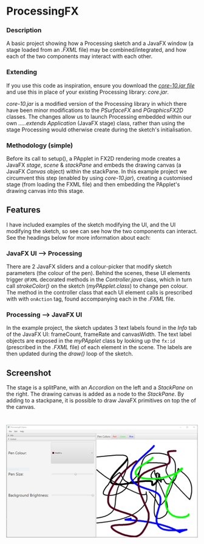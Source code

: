 # ProcessingFX
### Description
A basic project showing how a Processing sketch and a JavaFX window (a stage loaded from an *.FXML* file) may be combined/integrated,
and how each of the two components may interact with each other.

### Extending
If you use this code as inspiration, ensure you download the [*core-10.jar file*](https://github.com/micycle1/ProcessingFX/blob/master/lib/core-10.jar)
and use this in place of your existing Processing library: *core.jar*. 

*core-10.jar* is a modified version of the Processing library in which there have been minor modifications to the *PSurfaceFX* and *PGraphicsFX2D* classes. 
The changes allow us to launch Processing embedded within our own *.....extends Application* (JavaFX stage) class, rather than using the stage Processing would otherwise
create during the sketch's initialisation.

### Methodology (simple)
Before its call to setup(), a PApplet in FX2D rendering mode creates a JavaFX *stage*, *scene* & *stackPane* and embeds the drawing canvas (a JavaFX *Canvas* object) within the stackPane.
In this example project we circumvent this step (enabled by using *core-10.jar*), creating a customised stage (from loading the FXML file) and then embedding the PApplet's drawing canvas into this stage.

## Features
I have included examples of the sketch modifying the UI, and the UI modifying the sketch, so see can see how the two components can interact.
See the headings below for more information about each:

### JavaFX UI --> Processing
There are 2 JavaFX sliders and a colour-picker that modify sketch parameters (the colour of the pen). Behind the scenes, these UI elements trigger `@FXML` decorated methods
in the *Controller.java* class, which in turn call *strokeColor()* on the sketch (*myPApplet.class*) to change pen colour. The method in the controller class that each UI element
calls is prescribed with with `onAction` tag, found accompanying each in the *.FXML* file.

### Processing --> JavaFX UI
In the example project, the sketch updates 3 text labels found in the *Info* tab of the JavaFX UI: frameCount, frameRate and canvasWidth.
The text label objects are exposed in the *myPApplet* class by looking up the `fx:id` (prescribed in the *.FXML* file) of each element in the scene.
The labels are then updated during the *draw()* loop of the sketch.

## Screenshot
The stage is a splitPane, with an *Accordion* on the left and a *StackPane* on the right.
The drawing canvas is added as a node to the *StackPane*. By adding to a stackpane, it is possible to draw JavaFX primitives on top the of the canvas.
<h1 align="center">
<img src="/assets/screen.PNG"/>
</h1>
